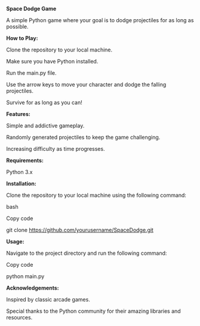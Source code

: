 
**Space Dodge Game**

A simple Python game where your goal is to dodge projectiles for as long as possible.

**How to Play:**

Clone the repository to your local machine.

Make sure you have Python installed.

Run the main.py file.

Use the arrow keys to move your character and dodge the falling projectiles.

Survive for as long as you can!

**Features:**

Simple and addictive gameplay.

Randomly generated projectiles to keep the game challenging.

Increasing difficulty as time progresses.


**Requirements:**

Python 3.x

**Installation:**

Clone the repository to your local machine using the following command:

bash

Copy code

git clone https://github.com/yourusername/SpaceDodge.git

**Usage:**

Navigate to the project directory and run the following command:

Copy code

python main.py


**Acknowledgements:**

Inspired by classic arcade games.

Special thanks to the Python community for their amazing libraries and resources.
